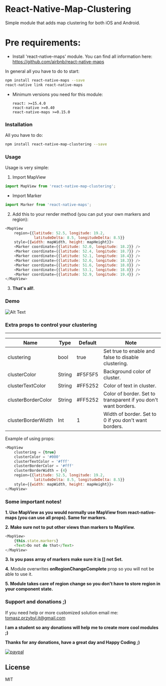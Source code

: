 # React-Native-Map-Clustering

Simple module that adds map clustering for both iOS and Android.


# Pre requirements:

  - Install 'react-native-maps' module. You can find all information here:
 https://github.com/airbnb/react-native-maps

In general all you have to do to start:

```sh
npm install react-native-maps --save
react-native link react-native-maps
```
  - Minimum versions you need for this module:
  
        react: >=15.4.0
        react-native >=0.40
        react-native-maps >=0.15.0

### Installation
All you have to do:
```sh
npm install react-native-map-clustering --save
```
### Usage

Usage is very simple:
1. Import MapView
```javascript
import MapView from 'react-native-map-clustering';
```
- Import Marker
```javascript
import Marker from 'react-native-maps';
```
2. Add this to your render method (you can put your own markers and region):
```javascript
<MapView
    region={{latitude: 52.5, longitude: 19.2,
             latitudeDelta: 8.5, longitudeDelta: 8.5}}
    style={{width: mapWidth, height: mapHeight}}>
    <Marker coordinate={{latitude: 52.0, longitude: 18.2}} />
    <Marker coordinate={{latitude: 52.4, longitude: 18.7}} />
    <Marker coordinate={{latitude: 52.1, longitude: 18.4}} />
    <Marker coordinate={{latitude: 52.6, longitude: 18.3}} />
    <Marker coordinate={{latitude: 51.6, longitude: 18.0}} />
    <Marker coordinate={{latitude: 53.1, longitude: 18.8}} />
    <Marker coordinate={{latitude: 52.9, longitude: 19.4}} />
</MapView>
```
3. **That's all!**.

### Demo
![Alt Text](https://raw.githubusercontent.com/venits/react-native-map-clustering/master/demo.gif)

### Extra props to control your clustering
----
| Name               | Type   | Default | Note                                                           |
|--------------------|--------|---------|----------------------------------------------------------------|
| clustering         | bool   | true    | Set true to enable and false to disable clustering.            |
| clusterColor       | String | #F5F5F5 | Background color of cluster.                                         |
| clusterTextColor   | String | #FF5252 | Color of text in cluster.                                      |
| clusterBorderColor | String | #FF5252 | Color of border. Set to transparent if you don't want borders. |
| clusterBorderWidth | Int    | 1       | Width of border. Set to 0 if you don't want borders.           |

Example of using props:
```javascript
<MapView
    clustering = {true}
    clusterColor = '#000'
    clusterTextColor = '#fff' 
    clusterBorderColor = '#fff'
    clusterBorderWidth = {4}
    region={{latitude: 52.5, longitude: 19.2,
             latitudeDelta: 8.5, longitudeDelta: 8.5}}
    style={{width: mapWidth, height: mapHeight}}>
</MapView>
```

### Some important notes!

**1. Use MapView as you would normally use MapView from react-native-maps (you can use all props). Same for markers.**

**2. Make sure not to put other views than markers to MapView.**
```javascript
<MapView>
    {this.state.markers}
    <Text>Do not do that</Text>
</MapView>
```

**3. Is you pass array of markers make sure it is [] not Set.**

**4.** Module overwrites **onRegionChangeComplete** prop so you will not be able to use it.

**5. Module takes care of region change so you don't have to store region in your component state.**

### Support and donations ;)

If you need help or more customized solution email me: tomasz.przybyl.it@gmail.com

**I am a student so any donations will help me to create more cool modules ;)**

**Thanks for any donations, have a great day and Happy Coding ;)**

[![paypal](https://www.paypalobjects.com/en_US/i/btn/btn_donateCC_LG.gif)](https://www.paypal.com/cgi-bin/webscr?cmd=_s-xclick&hosted_button_id=XN8LRKQRBZJ86)


License
----
MIT
